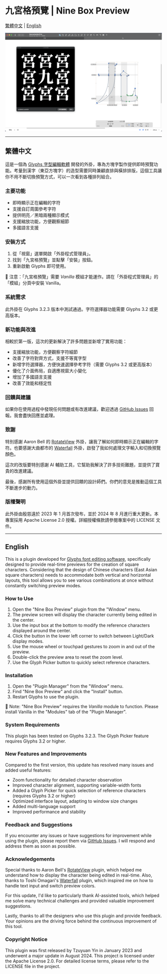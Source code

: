 # 九宮格預覽 | Nine Box Preview

[繁體中文](#繁體中文) | [English](#english)

![九宮格預覽視窗](NineBoxView_image1.png "九宮格預覽")

---

## 繁體中文

這是一個為 [Glyphs 字型編輯軟體](http://glyphsapp.com/) 開發的外掛，專為方塊字製作提供即時預覽功能。考量到漢字（東亞方塊字）的造型需要同時兼顧直排與橫排排版，這個工具讓你不用不斷切換預覽方式，可以一次看到各種排列組合。

### 主要功能

- 即時顯示正在編輯的字符
- 支援自訂周圍參考字符
- 提供明亮／黑暗兩種顯示模式
- 支援縮放功能，方便觀察細節
- 多國語言支援

### 安裝方式

1. 從「視窗」選單開啟「外掛程式管理員」。
2. 找到「九宮格預覽」並點擊「安裝」按鈕。
3. 重新啟動 Glyphs 即可使用。

🌿 注意：「九宮格預覽」需要 *Vanilla* 模組才能運作。請在「外掛程式管理員」的「模組」分頁中安裝 Vanilla。

### 系統需求

此外掛在 Glyphs 3.2.3 版本中測試通過。字符選擇器功能需要 Glyphs 3.2 或更高版本。

### 新功能與改進

相較於第一版，這次的更新解決了許多問題並新增了實用功能：

- 支援縮放功能，方便觀察字符細節
- 改善了字符對齊方式，支援不等寬字型
- 新增字符選擇器，方便快速選擇參考字符（需要 Glyphs 3.2 或更高版本）
- 優化了介面佈局，自適應視窗大小變化
- 增加了多國語言支援
- 改善了效能和穩定性

### 回饋與建議

如果你在使用過程中發現任何問題或有改進建議，歡迎透過 [GitHub Issues](https://github.com/yintzuyuan/NineBoxView/issues) 回報。我會盡快回應並處理。

### 致謝

特別感謝 Aaron Bell 的 [RotateView](https://github.com/aaronbell/RotateView) 外掛，讓我了解如何即時顯示正在編輯的字符。也要感謝大曲都市的 [Waterfall](https://github.com/Tosche/Waterfall) 外掛，啟發了我如何處理文字輸入和切換預覽顏色。

這次的改版要特別感謝 AI 輔助工具，它幫助我解決了許多技術難題，並提供了寶貴的改進建議。

最後，感謝所有使用這個外掛並提供回饋的設計師們。你們的意見是推動這個工具不斷進步的動力。

### 版權聲明

此外掛由殷慈遠於 2023 年 1 月首次發布，並於 2024 年 8 月進行重大更新。本專案採用 Apache License 2.0 授權。詳細授權條款請參閱專案中的 LICENSE 文件。

---

## English

This is a plugin developed for [Glyphs font editing software](http://glyphsapp.com/), specifically designed to provide real-time previews for the creation of square characters. Considering that the design of Chinese characters (East Asian square characters) needs to accommodate both vertical and horizontal layouts, this tool allows you to see various combinations at once without constantly switching preview modes.

### How to Use

1. Open the "Nine Box Preview" plugin from the "Window" menu.
2. The preview screen will display the character currently being edited in the center.
3. Use the input box at the bottom to modify the reference characters displayed around the center.
4. Click the button in the lower left corner to switch between Light/Dark display modes.
5. Use the mouse wheel or touchpad gestures to zoom in and out of the preview.
6. Double-click the preview area to reset the zoom level.
7. Use the Glyph Picker button to quickly select reference characters.

### Installation

1. Open the "Plugin Manager" from the "Window" menu.
2. Find "Nine Box Preview" and click the "Install" button.
3. Restart Glyphs to use the plugin.

🌿 Note: "Nine Box Preview" requires the *Vanilla* module to function. Please install Vanilla in the "Modules" tab of the "Plugin Manager".

### System Requirements

This plugin has been tested on Glyphs 3.2.3. The Glyph Picker feature requires Glyphs 3.2 or higher.

### New Features and Improvements

Compared to the first version, this update has resolved many issues and added useful features:

- Zoom functionality for detailed character observation
- Improved character alignment, supporting variable-width fonts
- Added a Glyph Picker for quick selection of reference characters (requires Glyphs 3.2 or higher)
- Optimized interface layout, adapting to window size changes
- Added multi-language support
- Improved performance and stability

### Feedback and Suggestions

If you encounter any issues or have suggestions for improvement while using the plugin, please report them via [GitHub Issues](https://github.com/yintzuyuan/NineBoxView/issues). I will respond and address them as soon as possible.

### Acknowledgements

Special thanks to Aaron Bell's [RotateView](https://github.com/aaronbell/RotateView) plugin, which helped me understand how to display the character being edited in real-time. Also, thanks to Toshi Omagari's [Waterfall](https://github.com/Tosche/Waterfall) plugin, which inspired me on how to handle text input and switch preview colors.

For this update, I'd like to particularly thank AI-assisted tools, which helped me solve many technical challenges and provided valuable improvement suggestions.

Lastly, thanks to all the designers who use this plugin and provide feedback. Your opinions are the driving force behind the continuous improvement of this tool.

### Copyright Notice

This plugin was first released by Tzuyuan Yin in January 2023 and underwent a major update in August 2024. This project is licensed under the Apache License 2.0. For detailed license terms, please refer to the LICENSE file in the project.